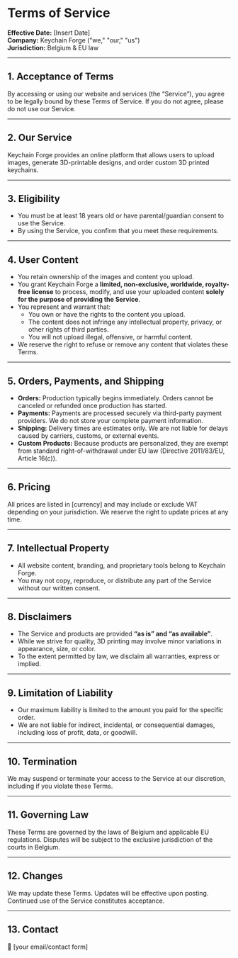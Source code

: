 # Terms of Service

**Effective Date:** [Insert Date]  
**Company:** Keychain Forge ("we," "our," "us")  
**Jurisdiction:** Belgium & EU law

---

## 1. Acceptance of Terms
By accessing or using our website and services (the “Service”), you agree to be legally bound by these Terms of Service. If you do not agree, please do not use our Service.

---

## 2. Our Service
Keychain Forge provides an online platform that allows users to upload images, generate 3D-printable designs, and order custom 3D printed keychains.

---

## 3. Eligibility
- You must be at least 18 years old or have parental/guardian consent to use the Service.  
- By using the Service, you confirm that you meet these requirements.

---

## 4. User Content
- You retain ownership of the images and content you upload.  
- You grant Keychain Forge a **limited, non-exclusive, worldwide, royalty-free license** to process, modify, and use your uploaded content **solely for the purpose of providing the Service**.  
- You represent and warrant that:  
  - You own or have the rights to the content you upload.  
  - The content does not infringe any intellectual property, privacy, or other rights of third parties.  
  - You will not upload illegal, offensive, or harmful content.  
- We reserve the right to refuse or remove any content that violates these Terms.

---

## 5. Orders, Payments, and Shipping
- **Orders:** Production typically begins immediately. Orders cannot be canceled or refunded once production has started.  
- **Payments:** Payments are processed securely via third-party payment providers. We do not store your complete payment information.  
- **Shipping:** Delivery times are estimates only. We are not liable for delays caused by carriers, customs, or external events.  
- **Custom Products:** Because products are personalized, they are exempt from standard right-of-withdrawal under EU law (Directive 2011/83/EU, Article 16(c)).

---

## 6. Pricing
All prices are listed in [currency] and may include or exclude VAT depending on your jurisdiction. We reserve the right to update prices at any time.

---

## 7. Intellectual Property
- All website content, branding, and proprietary tools belong to Keychain Forge.  
- You may not copy, reproduce, or distribute any part of the Service without our written consent.  

---

## 8. Disclaimers
- The Service and products are provided **“as is” and “as available”**.  
- While we strive for quality, 3D printing may involve minor variations in appearance, size, or color.  
- To the extent permitted by law, we disclaim all warranties, express or implied.  

---

## 9. Limitation of Liability
- Our maximum liability is limited to the amount you paid for the specific order.  
- We are not liable for indirect, incidental, or consequential damages, including loss of profit, data, or goodwill.  

---

## 10. Termination
We may suspend or terminate your access to the Service at our discretion, including if you violate these Terms.  

---

## 11. Governing Law
These Terms are governed by the laws of Belgium and applicable EU regulations. Disputes will be subject to the exclusive jurisdiction of the courts in Belgium.  

---

## 12. Changes
We may update these Terms. Updates will be effective upon posting. Continued use of the Service constitutes acceptance.  

---

## 13. Contact
📧 [your email/contact form]  
